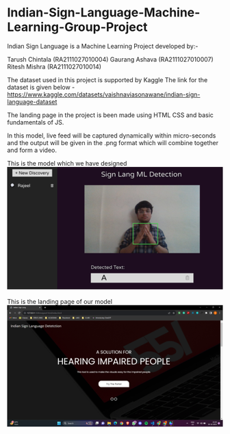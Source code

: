 # Indian-Sign-Language-Machine-Learning-Group-Project

Indian Sign Language is a Machine Learning Project developed by:-

Tarush Chintala (RA2111027010004)
Gaurang Ashava (RA2111027010007)
Ritesh Mishra (RA2111027010014)
<br>

The dataset used in this project is supported by Kaggle 
The link for the dataset is given below - <href> https://www.kaggle.com/datasets/vaishnaviasonawane/indian-sign-language-dataset </href>

The landing page in the project is been made using HTML CSS and basic fundamentals of JS.

In this model, live feed will be captured dynamically within micro-seconds and the output will be given in the .png format which will combine together and form a video.

This is the model which we have designed
<br>
<img src="images/Temp.jpg" alt="Design">
<br>
<br>
This is the landing page of our model 
<br>
<img src="images/Temp2.png" alt="Website">
<br>
